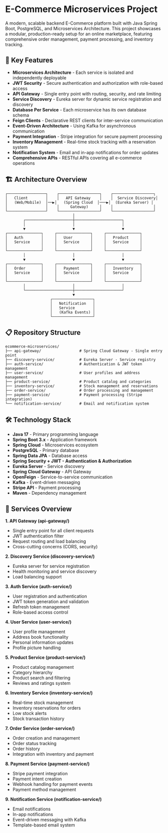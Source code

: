 # E-Commerce Microservices Project

A modern, scalable backend E-Commerce platform built with Java Spring Boot, PostgreSQL, and Microservices Architecture. This project showcases a modular, production-ready setup for an online marketplace, featuring comprehensive order management, payment processing, and inventory tracking.


## 🚀 Key Features

- **Microservices Architecture** - Each service is isolated and independently deployable
- **JWT Security** - Secure authentication and authorization with role-based access
- **API Gateway** - Single entry point with routing, security, and rate limiting
- **Service Discovery** - Eureka server for dynamic service registration and discovery
- **Database Per Service** - Each microservice has its own database schema
- **Feign Clients** - Declarative REST clients for inter-service communication
- **Event-Driven Architecture** - Using Kafka for asynchronous communication
- **Payment Integration** - Stripe integration for secure payment processing
- **Inventory Management** - Real-time stock tracking with a reservation system
- **Notification System** - Email and in-app notifications for order updates
- **Comprehensive APIs** - RESTful APIs covering all e-commerce operations


## 🏗️ Architecture Overview
```
┌─────────────────┐    ┌──────────────────┐    ┌──────────────────┐
│   Client        │    │   API Gateway    │    │  Service Discovery│
│   (Web/Mobile)  │──▶│   (Spring Cloud  │───▶│  (Eureka Server) │
│                 │    │     Gateway)     │    │                  │
└─────────────────┘    └──────────────────┘    └──────────────────┘
                              │
        ┌─────────────────────┼─────────────────────┐
        │                     │                     │
        ▼                     ▼                     ▼
┌───────────────┐     ┌───────────────┐     ┌───────────────┐
│   Auth        │     │   User        │     │   Product     │
│   Service     │     │   Service     │     │   Service     │
│               │     │               │     │               │
└───────────────┘     └───────────────┘     └───────────────┘
        │                     │                     │
        ▼                     ▼                     ▼
┌───────────────┐     ┌───────────────┐     ┌───────────────┐
│   Order       │     │   Payment     │     │   Inventory   │
│   Service     │     │   Service     │     │   Service     │
│               │     │               │     │               │
└───────────────┘     └───────────────┘     └───────────────┘
        │                     │                     │
        └─────────────────────┼─────────────────────┘
                              ▼
                    ┌──────────────────┐
                    │   Notification   │
                    │   Service        │
                    │   (Kafka Events) │
                    └──────────────────┘

```

## 📋 Repository Structure
```
ecommerce-microservices/
├── api-gateway/                 # Spring Cloud Gateway - Single entry point
├── discovery-service/           # Eureka Server - Service registry
├── auth-service/                # Authentication & JWT token management
├── user-service/                # User profiles and address management
├── product-service/             # Product catalog and categories
├── inventory-service/           # Stock management and reservations
├── order-service/               # Order processing and management
├── payment-service/             # Payment processing (Stripe integration)
└── notification-service/        # Email and notification system
```


## 🛠️ Technology Stack
- **Java 17** - Primary programming language
- **Spring Boot 3.x** - Application framework
- **Spring Cloud** - Microservices ecosystem
- **PostgreSQL** - Primary database
- **Spring Data JPA** - Database access
- **Spring Security + JWT - Authentication & Authorization**
- **Eureka Server** - Service discovery
- **Spring Cloud Gateway** - API Gateway
- **OpenFeign** - Service-to-service communication
- **Kafka** - Event-driven messaging
- **Stripe API** - Payment processing
- **Maven** - Dependency management


## 📁 Services Overview
**1. API Gateway (api-gateway/)**
- Single entry point for all client requests
- JWT authentication filter
- Request routing and load balancing
- Cross-cutting concerns (CORS, security)

**2. Discovery Service (discovery-service/)**
- Eureka server for service registration
- Health monitoring and service discovery
- Load balancing support

**3. Auth Service (auth-service/)**
- User registration and authentication
- JWT token generation and validation
- Refresh token management
- Role-based access control

**4. User Service (user-service/)**
- User profile management
- Address book functionality
- Personal information updates
- Profile picture handling

**5. Product Service (product-service/)**
- Product catalog management
- Category hierarchy
- Product search and filtering
- Reviews and ratings system

**6. Inventory Service (inventory-service/)**
- Real-time stock management
- Inventory reservations for orders
- Low stock alerts
- Stock transaction history

**7. Order Service (order-service/)**
- Order creation and management
- Order status tracking
- Order history
- Integration with inventory and payment

**8. Payment Service (payment-service/)**
- Stripe payment integration
- Payment intent creation
- Webhook handling for payment events
- Payment method management

**9. Notification Service (notification-service/)**
- Email notifications
- In-app notifications
- Event-driven messaging with Kafka
- Template-based email system
